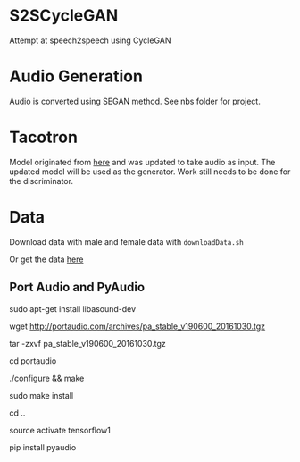 # S2SCycleGAN
Attempt at speech2speech using CycleGAN

# Audio Generation
Audio is converted using SEGAN method.  See nbs folder for project.

# Tacotron
Model originated from [here](https://github.com/Kyubyong/tacotron) and was updated to take audio as input.  The updated model will be used as the generator.  Work still needs to be done for the discriminator.

# Data
Download data with male and female data with `downloadData.sh`

Or get the data [here](https://www.dropbox.com/sh/ct3bbmerxckbzej/AABXpG8T4z1dUFdswchZABosa?dl=0)

## Port Audio and PyAudio

sudo apt-get install libasound-dev

wget http://portaudio.com/archives/pa_stable_v190600_20161030.tgz

tar -zxvf pa_stable_v190600_20161030.tgz

cd portaudio

./configure && make

sudo make install

cd ..

source activate tensorflow1

pip install pyaudio


